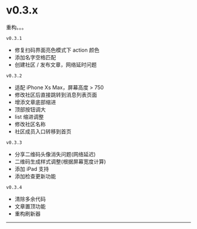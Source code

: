 # v0.3.x

重构。。。

`v0.3.1`

+ 修复扫码界面亮色模式下 action 颜色
+ 添加名字空格匹配
+ 创建社区 / 发布文章，网络延时问题

`v0.3.2`

+ 适配 iPhone Xs Max，屏幕高度 \> 750
+ 修改社区后直接跳转到消息列表页面
+ 增添文章底部缩进
+ 顶部按钮调大
+ list 缩进调整
+ 修改社区名称
+ 社区成员入口转移到首页

`v0.3.3`
+ 分享二维码头像消失问题(网络延迟)
+ 二维码生成样式调整(根据屏幕宽度计算)
+ 添加 iPad 支持
+ 添加检查更新功能

`v0.3.4`
+ 清除多余代码
+ 文章置顶功能
+ 重构刷新器

---


